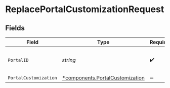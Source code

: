 # ReplacePortalCustomizationRequest


## Fields

| Field                                                                             | Type                                                                              | Required                                                                          | Description                                                                       | Example                                                                           |
| --------------------------------------------------------------------------------- | --------------------------------------------------------------------------------- | --------------------------------------------------------------------------------- | --------------------------------------------------------------------------------- | --------------------------------------------------------------------------------- |
| `PortalID`                                                                        | *string*                                                                          | :heavy_check_mark:                                                                | ID of the portal.                                                                 | f32d905a-ed33-46a3-a093-d8f536af9a8a                                              |
| `PortalCustomization`                                                             | [*components.PortalCustomization](../../models/components/portalcustomization.md) | :heavy_minus_sign:                                                                | N/A                                                                               |                                                                                   |